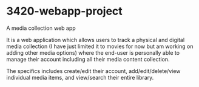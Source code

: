 # 3420-webapp-project
A media collection web app

It is a web application which allows users to track a physical and digital media collection
(I have just limited it to movies for now but am working on adding other media options) where the end-user is personally able to manage their account including all their media content collection.

The specifics includes create/edit their account, add/edit/delete/view individual media items, and view/search their entire library.
